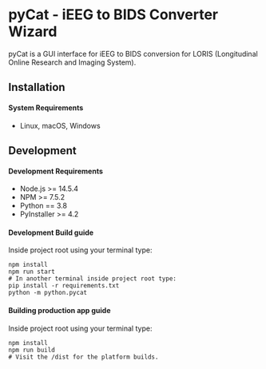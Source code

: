 # pyCat - iEEG to BIDS Converter Wizard

pyCat is a GUI interface for iEEG to BIDS conversion for LORIS (Longitudinal Online Research and Imaging System).

## Installation

#### System Requirements

 * Linux, macOS, Windows

## Development

#### Development Requirements

 * Node.js >= 14.5.4
 * NPM >= 7.5.2
 * Python == 3.8
 * PyInstaller >= 4.2

#### Development Build guide

Inside project root using your terminal type:
```
npm install
npm run start
# In another terminal inside project root type:
pip install -r requirements.txt
python -m python.pycat
```

#### Building production app guide

Inside project root using your terminal type:
```
npm install
npm run build
# Visit the /dist for the platform builds.
```
